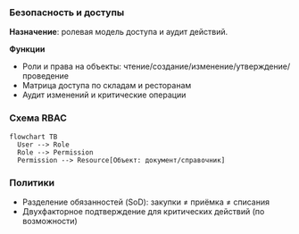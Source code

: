 ### Безопасность и доступы

**Назначение**: ролевая модель доступа и аудит действий.

**Функции**
- Роли и права на объекты: чтение/создание/изменение/утверждение/проведение
- Матрица доступа по складам и ресторанам
- Аудит изменений и критические операции

### Схема RBAC

```mermaid
flowchart TB
  User --> Role
  Role --> Permission
  Permission --> Resource[Объект: документ/справочник]
```

### Политики
- Разделение обязанностей (SoD): закупки ≠ приёмка ≠ списания
- Двухфакторное подтверждение для критических действий (по возможности)

